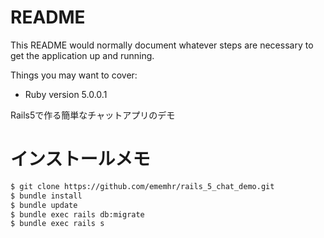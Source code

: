 # README

This README would normally document whatever steps are necessary to get the
application up and running.

Things you may want to cover:

* Ruby version 5.0.0.1

Rails5で作る簡単なチャットアプリのデモ

# インストールメモ

```zsh
$ git clone https://github.com/ememhr/rails_5_chat_demo.git
$ bundle install
$ bundle update
$ bundle exec rails db:migrate
$ bundle exec rails s
```




